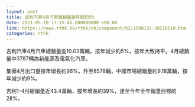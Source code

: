 ```yaml
---
layout: post
title: 吉利汽車4月汽車總銷量按年跌約5%
date: 2021-05-10 17:15:45.000000000 +08:00
link: https://news.rthk.hk/rthk/ch/component/k2/1590132-20210510.htm
categories: rthk
---
```


吉利汽車4月汽車總銷量逾10.03萬輛，按年減少約5%，按年大致持平。4月總銷量中3787輛為新能源及電氣化汽車。

集團4月出口量按年增長約96%，升至8578輛，中國市場總銷量約9.18萬輛，按年減少約9%。

吉利1-4月總銷量近43.4萬輛，按年增長約39%，達至今年全年銷量目標的28%。
